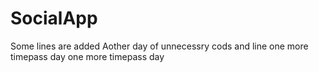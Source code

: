 # SocialApp
Some lines are added 
Aother day of  unnecessry cods and line
one more timepass day
one more timepass day